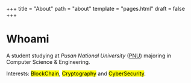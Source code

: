 +++
title = "About"
path = "about"
template = "pages.html"
draft = false
+++

# Whoami

A student studying at *Pusan National University* ([PNU](https://cse.pusan.ac.kr/cseEng/index.do)) majoring in Computer Science & Engineering.

Interests: <mark>BlockChain</mark>, <mark>Cryptography</mark> and <mark>CyberSecurity</mark>.
